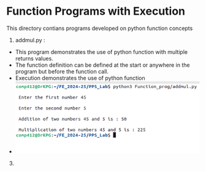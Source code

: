 # Function Programs with Execution

This directory contians programs developed on python function concepts
1. addmul.py :
  - This program demonstrates the use of python function with multiple returns values.
  - The function definition can be defined at the start or anywhere in the program but before the function call.
  - Execution demonstrates the use of python function
  -  ![Application Execution](https://github.com/KiranGaikwad2020/PPS_Lab/blob/Dev/images/addmul_prog_output.png)
3. 
